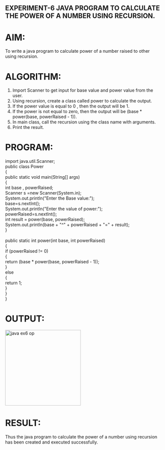 ## EXPERIMENT-6 JAVA PROGRAM TO CALCULATE THE POWER OF A NUMBER USING RECURSION.

# AIM:
  To write a java program to calculate power of a number raised to other using recursion.
 
# ALGORITHM:
  1. Import Scanner to get input for base value and power value from the user.
  2. Using recursion, create a class called power to calculate the output.
  3. If the power value is equal to 0 , then the output will be 1.
  4. If the power is not equal to zero, then the output will be (base * power(base, powerRaised - 1)).
  5. In main class, call the recursion using the class name with arguments.
  6. Print the result.
  
 # PROGRAM:
   import java.util.Scanner;<br>
   public class Power<br>
   {<br>
      public static void main(String[] args)<br>
      {<br>
        int base , powerRaised;<br>
        Scanner s =new Scanner(System.in);<br>
        System.out.println("Enter the Base value:");<br>
        base=s.nextInt();<br>
        System.out.println("Enter the value of power:");<br>
        powerRaised=s.nextInt();<br>
        int result = power(base, powerRaised);<br>
        System.out.println(base + "^" + powerRaised + "=" + result);<br>
      }<br><br>
      public static int power(int base, int powerRaised)<br>
      {<br>
        if (powerRaised != 0)<br>
        {<br>
            return (base * power(base, powerRaised - 1));<br>
        }<br>
        else<br>
        {<br>
            return 1;<br>
        }<br>
      }<br>
  }
  
 # OUTPUT:
 <img width="243" alt="java ex6 op" src="https://github.com/divvisha/CALCULATE-POWER-OF-A-NUMBER/assets/127508123/ff2c6719-b8ce-494f-a0b4-65d6fa75bdf7">


# RESULT:
  Thus the java program to calculate the power of a number using recursion has been created and executed successfully.
